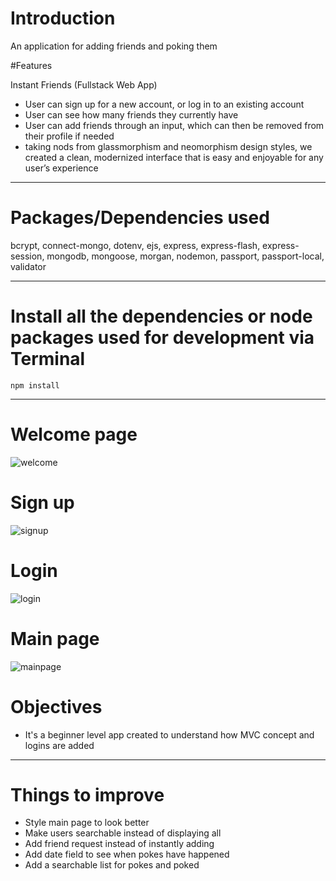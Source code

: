 # Introduction

An application for adding friends and poking them

#Features

Instant Friends (Fullstack Web App)

- User can sign up for a new account, or log in to an existing account
- User can see how many friends they currently have 
- User can add friends through an input, which can then be removed from their profile if needed 
- taking nods from glassmorphism and neomorphism design styles, we created a clean, modernized interface that is easy and enjoyable for any user’s experience
---

# Packages/Dependencies used 

bcrypt, connect-mongo, dotenv, ejs, express, express-flash, express-session, mongodb, mongoose, morgan, nodemon, passport, passport-local, validator

---

# Install all the dependencies or node packages used for development via Terminal

`npm install` 

---

# Welcome page

![welcome](https://user-images.githubusercontent.com/94518833/188805032-8176b221-4f70-4cd5-8ed3-f5212acdafb2.JPG)

# Sign up

![signup](https://user-images.githubusercontent.com/94518833/188805066-f0d05796-e267-449e-8fe1-291d7ce2859d.JPG)

# Login

![login](https://user-images.githubusercontent.com/94518833/188805083-db6e68ba-f3b1-4443-9b0a-6045b9ee9a8c.JPG)

# Main page

![mainpage](https://user-images.githubusercontent.com/94518833/188805104-414e2251-b811-45a5-99ec-54885d7e5e95.JPG)

# Objectives

- It's a beginner level app created to understand how MVC concept and logins are added
---

# Things to improve

- Style main page to look better
- Make users searchable instead of displaying all
- Add friend request instead of instantly adding
- Add date field to see when pokes have happened
- Add a searchable list for pokes and poked






